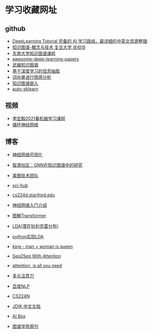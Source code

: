 # 学习收藏网址

## github

* <a href="https://github.com/Mikoto10032/DeepLearning">DeepLearning Tutorial 完备的 AI 学习路线，最详细的中英文资源整理</a>:  
* <a href="https://github.com/tywee/knowledge-graph">知识图谱-概念与技术 复旦大学 肖仰华</a>
* <a href="https://github.com/npubird/KnowledgeGraphCourse">东南大学知识图谱课程</a>
* <a href="https://github.com/modiman/awesome-deep-learning-papers">awesome-deep-learning-papers</a>
* <a href="https://github.com/liuhuanyong/QAonMilitaryKG">武器知识图谱</a>
* <a href="https://github.com/loujie0822/DeepIE">基于深度学习的信息抽取</a>
* <a href="https://github.com/wendykan/DeepLearningMovies">词向量进行情感分析</a>
* <a href="https://github.com/merialdo/research.lpca">知识图谱嵌入</a>
* <a href="https://github.com/automl/auto-sklearn">auto-sklearn</a>

## 视频

* <a href="https://www.bilibili.com/video/BV1Wv411h7kN?from=search&seid=6402906803251146301&spm_id_from=333.337.0.0">李宏毅2021春机器学习课程</a>
* <a href="https://www.youtube.com/watch?v=WCUNPb-5EYI">循环神经网络</a>

## 博客

* <a href="https://www.stateoftheart.ai/models?path=6a3ab8fa-b414-402b-a062-829c249d6c8c,16f83261-bbdf-4b9d-861e-11a22803f908,69631fe8-93b6-475d-8985-13e40b2a4196,89cbb153-b129-4be2-af5f-17c5abe5661d,7aa1db3d-40e7-4602-b54a-d132cb4c90f8,41ad4afa-d854-4f08-97b6-d4a0e76a4bbd,c71ca9a1-7184-4e53-9b00-f5650bf38b6e,b303fdef-f3fb-40a4-b24f-983924147e31,8a44eaab-c313-419c-a6fe-10f639dad683,0ee8840e-29bd-4f3e-90d6-3f6c0dbbea8b&area=45e2bfb7-758f-4c2d-8db2-4a22fa04076f">神经网络可视化</a>

* <a href="https://hub.baai.ac.cn/view/9649">智源社区：GNN在知识图谱中的研究</a>

* <a href="https://tech.meituan.com/">美图技术团队</a>

* <a href="https://sci-hub.ren/">sci-hub</a>

* <a href="https://cs224d.stanford.edu/reports_2016.html">cs224d.stanford.edu</a>

* <a href="https://ujjwalkarn.me/2016/08/09/quick-intro-neural-networks/">神经网络入门介绍</a>

* <a href="http://jalammar.github.io/illustrated-transformer/">图解Transformer</a>

* <a href="https://towardsdatascience.com/latent-dirichlet-allocation-lda-9d1cd064ffa2">LDA(潜在狄利克雷分布)</a>

* <a href="https://towardsdatascience.com/topic-modeling-and-latent-dirichlet-allocation-in-python-9bf156893c24">python实现LDA</a>

* <a href="https://p.migdal.pl/2017/01/06/king-man-woman-queen-why.html">king - man + woman is queen</a>

* <a href="https://zhuanlan.zhihu.com/p/36131103">Seq2Seq With Attention</a>

* <a href="https://www.zhihu.com/search?type=content&q=attention%20is%20all%20you%20need">attention  is all you need</a>

* <a href="https://www.zhihu.com/search?type=content&q=%E5%A4%9A%E5%A4%B4%E6%B3%A8%E6%84%8F%E5%8A%9B">多头注意力</a>

* <a href="https://blog.csdn.net/qq_40247584/article/details/112603586">百度NLP</a>

* <a href="http://web.stanford.edu/class/cs224n/index.html#coursework">CS224N</a>

* <a href="https://tool.oschina.net/apidocs/apidoc?api=jdk-zh">JDIK 中文文档</a>

* <a href="http://aibox.ruc.edu.cn/paper.html">AI Box</a>

* <a href="https://mp.weixin.qq.com/s/kiGDxZSygzYY7GHxM-VVpg">图谱学苑周刊</a>

  

